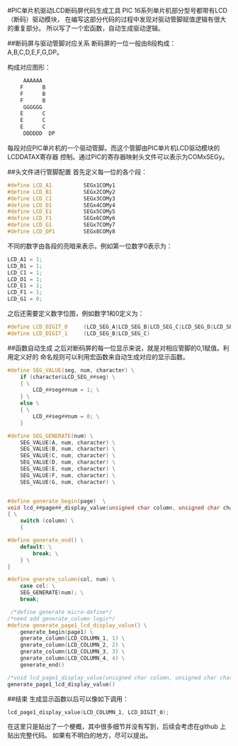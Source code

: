 #PIC单片机驱动LCD断码屏代码生成工具
PIC 16系列单片机部分型号都带有LCD（断码）驱动模块，
在编写这部分代码的过程中发现对驱动管脚赋值逻辑有很大的重复部分。
所以写了一个宏函数，自动生成驱动逻辑。

##断码屏与驱动管脚对应关系
断码屏的一位一般由8段构成：A,B,C,D,E,F,G,DP。

构成对应图形：
```cpp
     AAAAAA
    F      B
    F      B
    F      B
     GGGGGG
    E      C
    E      C
    E      C
     DDDDDD  DP
```
每段对应PIC单片机的一个驱动管脚。而这个管脚由PIC单片机LCD驱动模块的LCDDATAX寄存器
控制。通过PIC的寄存器映射头文件可以表示为COMxSEGy。

##头文件进行管脚配置
首先定义每一位的各个段：

```cpp
#define LCD_A1          SEGx1COMy1
#define LCD_B1          SEGx2COMy2
#define LCD_C1          SEGx3COMy3
#define LCD_D1          SEGx4COMy4
#define LCD_E1          SEGx5COMy5
#define LCD_F1          SEGx6COMy6
#define LCD_G1          SEGx7COMy7
#define LCD_DP1         SEGx8COMy8
```
不同的数字由各段的亮暗来表示。例如第一位数字0表示为：
```cpp
LCD_A1 = 1;
LCD_B1 = 1;
LCD_C1 = 1;
LCD_D1 = 1;
LCD_E1 = 1;
LCD_F1 = 1;
LCD_G1 = 0;
```
之后还需要定义数字位图，例如数字1和0定义为：
```cpp
#define LCD_DIGIT_0     (LCD_SEG_A|LCD_SEG_B|LCD_SEG_C|LCD_SEG_D|LCD_SEG_E|LCD_SEG_F)
#define LCD_DIGIT_1     (LCD_SEG_B|LCD_SEG_C)
```

##函数自动生成
之后对断码屏的每一位显示来说，就是对相应管脚的0,1赋值。利用定义好的
命名规则可以利用宏函数来自动生成对应的显示函数。

```cpp
#define SEG_VALUE(seg, num, character) \
    if (character&LCD_SEG_##seg) \
    { \
        LCD_##seg##num = 1; \
    } \
    else \
    { \
        LCD_##seg##num = 0; \
    }

#define SEG_GENERATE(num) \
    SEG_VALUE(A, num, character) \
    SEG_VALUE(B, num, character) \
    SEG_VALUE(C, num, character) \
    SEG_VALUE(D, num, character) \
    SEG_VALUE(E, num, character) \
    SEG_VALUE(F, num, character) \
    SEG_VALUE(G, num, character) \


#define generate_begin(page)  \
void lcd_##page##_display_value(unsigned char column, unsigned char character) \
{ \
    switch (column) \
    {

#define generate_end() \
    default: \
        break; \
    } \
}

#define gnerate_column(col, num) \
    case col: \
    SEG_GENERATE(num); \
    break;

 /*define generate micro-define*/
/*need add generate_column logic*/
#define generate_page1_lcd_display_value() \
    generate_begin(page1) \
    gnerate_column(LCD_COLUMN_1, 1) \
    gnerate_column(LCD_COLUMN_2, 2) \
    gnerate_column(LCD_COLUMN_3, 3) \
    gnerate_column(LCD_COLUMN_4, 4) \
    generate_end()

/*void lcd_page1_display_value(unsigned char column, unsigned char character)*/
generate_page1_lcd_display_value()
```
##结束
生成显示函数以后可以像如下调用：
```cpp
lcd_page1_display_value(LCD_COLUMN_1, LCD_DIGIT_0);
```
在这里只是贴出了一个梗概，其中很多细节并没有写到，后续会考虑在github
上贴出完整代码。
如果有不明白的地方，尽可以提出。

